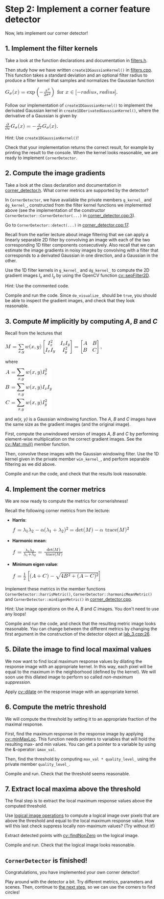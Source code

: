 # Step 2: Implement a corner feature detector
Now, lets implement our corner detector!

## 1. Implement the filter kernels
Take a look at the function declarations and documentation in [filters.h](https://github.com/tek5030/lab_03/blob/master/filters.h).

Then study how we have written `create1DGaussianKernel()` in [filters.cpp](https://github.com/tek5030/lab_03/blob/master/filters.cpp). 
This function takes a standard deviation and an optional filter radius to produce a filter kernel that samples and normalizes the Gaussian function

![Gaussian kernel formula](img/math_gaussian.png)

Follow our implementation of `create1DGaussianKernel()` to implement the derivated Gaussian kernel in `create1DDerivatedGaussianKernel()`, where the derivative of a Gaussian is given by

![Derivative of a Gaussian formula](img/math_derivative-of-gaussian.png)

Hint: Use `create1DGaussianKernel()`!

Check that your implementation returns the correct result, for example by printing the result to the console. 
When the kernel looks reasonable, we are ready to implement `CornerDetector`.

## 2. Compute the image gradients
Take a look at the class declaration and documentation in [corner_detector.h](https://github.com/tek5030/lab_03/blob/master/corner_detector.h). 
What corner metrics are supported by the detector?

In `CornerDetector`, we have available the private members `g_kernel_` and `dg_kernel_`, constructed from the filter kernel functions we implemented above (see the implementation of the constructor `CornerDetector::CornerDetector(...)` in [corner_detector.cpp:3](https://github.com/tek5030/lab_03/blob/master/corner_detector.cpp#L3)).

Go to `CornerDetector::detect(...)` in [corner_detector.cpp:17](https://github.com/tek5030/lab_03/blob/master/corner_detector.cpp#L17).

Recall from the earlier lecture about image filtering that we can apply a linearly separable 2D filter by convolving an image with each of the two corresponding 1D filter components consecutively. 
Also recall that we can estimate the image gradients in noisy images by convolving with a filter that corresponds to a derivated Gaussian in one direction, and a Gaussian in the other.

Use the 1D filter kernels in `g_kernel_` and `dg_kernel_` to compute the 2D gradient images *I*<sub>x</sub> and *I*<sub>y</sub> by using the OpenCV function [cv::sepFilter2D](https://docs.opencv.org/4.0.1/d4/d86/group__imgproc__filter.html#ga910e29ff7d7b105057d1625a4bf6318d).

Hint: Use the commented code.

Compile and run the code. 
Since `do_visualize_` should be `true`, you should be able to inspect the gradient images, and check that they look reasonable.

## 3. Compute *M* implicitly by computing *A*, *B* and *C*
Recall from the lectures that

![Definition of M matrix](img/math_m-matrix.png)

where

![Definition of A, B and C matrices](img/math_a-b-c-matrices.png)

and *w(x, y)* is a Gaussian windowing function.
The *A*, *B* and *C* images have the same size as the gradient images (and the original image).

First, compute the unwindowed version of images *A*, *B* and *C* by performing element-wise multiplication on the correct gradient images. 
See the [cv::Mat::mul()](https://docs.opencv.org/4.0.1/d3/d63/classcv_1_1Mat.html#a385c09827713dc3e6d713bfad8460706) member function.

Then, convolve these images with the Gaussian windowing filter. 
Use the 1D kernel given in the private member `win_kernel_`, and perform separable filtering as we did above.

Compile and run the code, and check that the results look reasonable.

## 4. Implement the corner metrics
We are now ready to compute the metrics for cornerishness!

Recall the following corner metrics from the lecture:
- **Harris**:
  
  ![Harris formula](img/math_harris.png)
  
- **Harmonic mean**:
  
  ![Harmonic mean formula](img/math_harmonic-mean.png)
  
- **Minimum eigen value**:
  
  ![Minimum eigen value formula](img/math_min-eigen.png)
  
Implement these metrics in the member functions `CornerDetector::harrisMetric()`, `CornerDetector::harmonicMeanMetric()` and `CornerDetector::minEigenMetric()` in [corner_detector.cpp](https://github.uio.no/tek5030/lab_03/blob/master/corner_detector.cpp).

Hint: Use image operations on the *A*, *B* and *C* images. 
You don't need to use any loops!

Compile and run the code, and check that the resulting metric image looks reasonable. 
You can change between the different metrics by changing the first argument in the construction of the detector object at [lab_3.cpp:26](https://github.com/tek5030/lab_03/blob/master/lab_3.cpp#L26).

## 5. Dilate the image to find local maximal values
We now want to find local maximum response values by dilating the response image with an appropriate kernel. 
In this way, each pixel will be equal to the maximum in the neighborhood (defined by the kernel). 
We will soon use this dilated image to perform so called *non-maximum suppression*.

Apply [cv::dilate](https://docs.opencv.org/4.0.1/d4/d86/group__imgproc__filter.html#ga4ff0f3318642c4f469d0e11f242f3b6c) on the response image with an appropriate kernel.

## 6. Compute the metric threshold
We will compute the threshold by setting it to an appropriate fraction of the maximal response.

First, find the maximum response in the response image by applying [cv::minMaxLoc](https://docs.opencv.org/4.0.1/d2/de8/group__core__array.html#gab473bf2eb6d14ff97e89b355dac20707). 
This function needs pointers to variables that will hold the resulting max- and min values. 
You can get a pointer to a variable by using the &-operator: `&max_val`.

Then, find the threshold by computing `max_val * quality_level_` using the private member `quality_level_`.

Compile and run. 
Check that the threshold seems reasonable.

## 7. Extract local maxima above the threshold
The final step is to extract the local maximum response values above the computed threshold.

Use [logical image operations](https://docs.opencv.org/4.0.1/d1/d10/classcv_1_1MatExpr.html#ad5ca0810ca85918075da95a79d9a97f7) to compute a logical image over pixels that are above the threshold and equal to the local maximum response value. 
How will this last check suppress locally non-maximum values?
(Try without it!)

Extract detected points with [cv::findNonZero](https://docs.opencv.org/4.0.1/d2/de8/group__core__array.html#gaed7df59a3539b4cc0fe5c9c8d7586190) on the logical image.

Compile and run. Check that the logical image looks reasonable.

## `CornerDetector` is finished!
Congratulations, you have implemented your own corner detector!

Play around with the detector a bit. 
Try different metrics, parameters and scenes. 
Then, continue to [the next step](3-detect-circles-from-corners-with-ransac.md), so we can use the corners to find circles!
